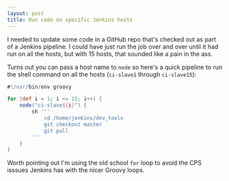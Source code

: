 ```yaml
---
layout: post
title: Run code on specific Jenkins hosts
---
```

I needed to update some code in a GitHub repo that's checked out as part of a
Jenkins pipeline. I could have just run the job over and over until it had run
on all the hosts, but with 15 hosts, that sounded like a pain in the ass.

Turns out you can pass a host name to `node` so here's a quick pipeline to run
the shell command on all the hosts (`ci-slave1` through `ci-slave15`):

```groovy
#!/usr/bin/env groovy

for (def i = 1; i <= 15; i++) {
    node("ci-slave${i}") {
        sh '''
            cd /home/jenkins/dev_tools
            git checkout master
            git pull
        '''
    }
}
```

Worth pointing out I'm using the old school `for` loop to avoid the CPS isssues
Jenkins has with the nicer Groovy loops.
